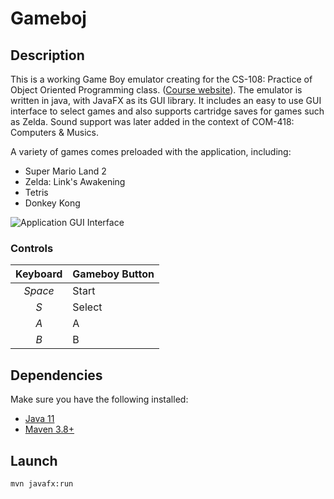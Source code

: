 # Gameboj

## Description

This is a working Game Boy emulator creating for the CS-108: Practice of Object
Oriented Programming class. ([Course
website](https://cs108.epfl.ch/archive/18/)). The emulator is written in java,
with JavaFX as its GUI library. It includes an easy to use GUI interface to
select games and also supports cartridge saves for games such as Zelda. Sound
support was later added in the context of COM-418: Computers & Musics.

A variety of games comes preloaded with the application, including:
  - Super Mario Land 2
  - Zelda: Link's Awakening
  - Tetris
  - Donkey Kong

![Application GUI Interface](https://github.com/bataillard/Gameboj/blob/master/res/img/Capture.PNG "The emulator interface")

### Controls
| Keyboard         | Gameboy Button   |
| :--------------: | ---------------- |
| *Space*          | Start            |
| *S*              | Select           |
| *A*              | A                |
| *B*              | B 		          |

## Dependencies

Make sure you have the following installed:

- [Java 11](https://jdk.java.net/archive/)
- [Maven 3.8+](https://maven.apache.org/download.cgi)

## Launch

```
mvn javafx:run
```

